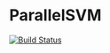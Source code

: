 # ParallelSVM

[![Build Status](https://travis-ci.org/josmanps/ParallelSVM.jl.svg?branch=master)](https://travis-ci.org/josmanps/ParallelSVM.jl)
